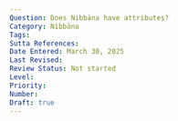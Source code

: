 ```yaml
---
Question: Does Nibbāna have attributes?
Category: Nibbāna
Tags:
Sutta References:
Date Entered: March 30, 2025
Last Revised:
Review Status: Not started
Level: 
Priority: 
Number: 
Draft: true
---
```

